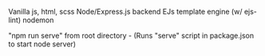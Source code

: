 Vanilla js, html, scss
Node/Express.js backend
EJs template engine (w/ ejs-lint)
nodemon

"npm run serve" from root directory
    - (Runs "serve" script in package.json to start node server)